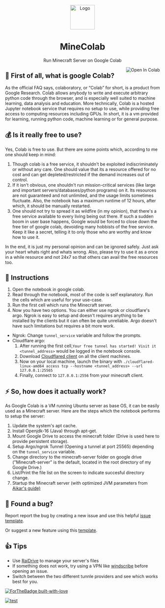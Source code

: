 <p align="center"><a href="https://github.com/thecoder-001/MineColab"><img src="https://github.com/thecoder-001/MineColab/blob/master/Logo.png" alt="Logo" height="80"/></a></p>
<h1 align="center">MineColab</h1>
<p align="center">Run Minecraft Server on Google Colab</p>
<a href="https://colab.research.google.com/github/thecoder-001/MineColab/blob/master/MineColab.ipynb" target="_parent"><img align="right" src="https://colab.research.google.com/assets/colab-badge.svg" alt="Open In Colab"></a>

## :hear_no_evil:  First of all, what is google Colab?
As the official FAQ says, colaboratory, or “Colab” for short, is a product from Google Research. Colab allows anybody to write and execute arbitrary python code through the browser, and is especially well suited to machine learning, data analysis and education. More technically, Colab is a hosted Jupyter notebook service that requires no setup to use, while providing free access to computing resources including GPUs.
In short, it is a vm provided for learning, running python code, machine learning or for general purpose.
## :moneybag:  Is it really free to use?
Yes, Colab is free to use. But there are some points which, according to me one should keep in mind:
1. Though colab is a free service, it shouldn't be exploited indiscriminately or without any care. One should value that its a resource offered for no cost and can get depleted/restricted if the demand increases out of control.
2. If it isn't obvious, one shouldn't run mission-critical services (like large and important servers/databases/python programs) on it. Its resources are not guaranteed and not unlimited, and the usage limits sometimes fluctuate. Also, the notebook has a maximum runtime of 12 hours, after which, it should be manually restarted.
3. One should not try to spread it as wildfire (in my opinion), that there's a free service available to every living being out there. If such a sudden boom in user base happens, Google would be forced to close down the free tier of google colab, devoiding many hobbists of the free service. Keep it like a secret, telling it to only those who are worthy and know how to use it.

In the end, it is just my personal opinion and can be ignored safely. Just ask your heart whats right and whats wrong. Also, please try to use it as a once in a while resource and not 24x7 so that others can avail the free resources too.

## :page_with_curl: Instructions
1. Open the notebook in google colab.
3. Read through the notebook, most of the code is self explanatory. Run the cells which are useful for your use-case.
4. Run the first cell which runs the Minecraft server.
5. Now you have two options. You can either use ngrok or cloudflare's argo. Ngrok is easy to setup and doesn't requires anything to be installed by the clients but it can often be quite unreliable. Argo doesn't have such limitations but requires a bit more work.
  * Ngrok:
    Change `tunnel_service` variable and follow the prompts.
  * Cloudflare argo:
    1. After running the first cell,`Your free tunnel has started! Visit it <tunnel_address>` would be logged in the notebook console.
    2. Download [Cloudflared client](https://github.com/cloudflare/cloudflared/releases/) on all the client machines.
    3. Now on your local machine, launch the binary with `./cloudflared-linux-amd64 access tcp --hostname <tunnel_address> --url 127.0.0.1:25565`
    4. Finally, connect to `127.0.0.1:2556` from your minecraft client.

## :zap:  So, how does it actually work?
As Google Colab is a VM running Ubuntu server as base OS, it can be easily used as a Minecraft server. Here are the steps which the notebook performs to setup the server:
1. Update the system's apt cache.
2. Install Openjdk-16 (Java) through apt-get.
3. Mount Google Drive to access the minecraft folder (Drive is used here to provide persistent storage).
4. Setup Argo/ngrok Tunnel (Opening a tunnel at port 25565) depending on the `tunnel_service` variable.
5. Change directory to the minecraft-server folder on google drive ("Minecraft-server" is the default, located in the root directory of my Google Drive.)
6. List/Print the file list on the screen to indicate succesful directory change.
7. Startup the Minecraft server (with optimized JVM parameters from [Aikar's guide)](https://aikar.co/2018/07/02/tuning-the-jvm-g1gc-garbage-collector-flags-for-minecraft/)

## 🐛 Found a bug?
Report report the bug by creating a new issue and use this helpful [issue template](https://github.com/thecoder-001/MineColab/issues/new?assignees=&labels=bug&template=bug_report.md&title=%5BBUG%5D).

Or suggest a new feature using this [template](https://github.com/thecoder-001/MineColab/issues/new?assignees=&labels=enhancement&template=feature_request.md&title=%5BFeature+Request%5D).

## 👍 Tips
- Use [RaiDrive](https://www.raidrive.com/) to manage your server's files
- If something does not work, try using a VPN like [windscribe](https://windscribe.com) before opening an issue.
- Switch between the two different tunnle providers and see which works best for you.

[![ForTheBadge built-with-love](http://ForTheBadge.com/images/badges/built-with-love.svg)](https://github.com/thecoder-001)

[![test](https://user-images.githubusercontent.com/25097841/101589531-a2c98100-3a0e-11eb-872e-fefa791aaaf6.gif)](https://github.com/thecoder-001/MineColab)

